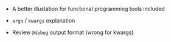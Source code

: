 * A better illustation for functional programming tools included

* `args` / `kwargs` explanation

* Review `@debug` output format (wrong for kwargs)